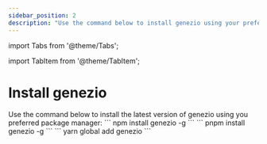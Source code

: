 ```yaml
---
sidebar_position: 2
description: "Use the command below to install genezio using your preferred package manager: npm, pnpm, or yarn"
---
```


import Tabs from '@theme/Tabs';

import TabItem from '@theme/TabItem';

# Install genezio

<head>
  <title>Update genezio CLI command | Genezio Documentation</title>
</head>
Use the command below to install the latest version of genezio using you preferred package manager:

<Tabs>
  <TabItem className="tab-item" value="npm" label="npm">
```
npm install genezio -g
```
  </TabItem>
  <TabItem className="tab-item" value="pnpm" label="pnpm">
```
pnpm install genezio -g
```
  </TabItem>
  <TabItem  className="tab-item" value="yarn" label="yarn">
```
yarn global add genezio
```
  </TabItem>
</Tabs>
